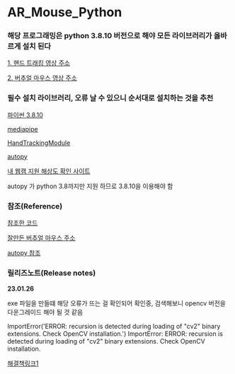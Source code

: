 # AR_Mouse_Python

### 해당 프로그래밍은 python 3.8.10 버전으로 해야 모든 라이브러리가 옳바르게 설치 된다

[1. 핸드 트래킹 영상 주소](https://youtu.be/NZde8Xt78Iw)

[2. 버추얼 마우스 영상 주소](https://www.youtube.com/watch?v=8tng9RsbXoU&ab_channel=Chronics)

### 필수 설치 라이브러리, 오류 날 수 있으니 순서대로 설치하는 것을 추천

[파이썬 3.8.10](https://www.python.org/downloads/release/python-3810/)

[mediapipe](https://pypi.org/project/mediapipe/)

[HandTrackingModule](https://pypi.org/project/HandTrackingModule)

[autopy](https://pypi.org/project/autopy/)

[내 웹캠 지원 해상도 확인 사이트](https://webrtchacks.github.io/WebRTC-Camera-Resolution/)

<p>autopy 가 python 3.8까지만 지원 하므로 3.8.10을 이용해야 함</p>

### 참조(Reference)

[참조한 코드](https://github.com/ravigithub19/ai-virtual-mouse)

[잘만든 버추얼 마우스 주소](https://youtu.be/ufm6tfgo-OA)

[autopy 참조](https://www.autopy.org/documentation/api-reference/mouse.html)

### 릴리즈노트(Release notes)

**23.01.26**

exe 파일을 만들떄 해당 오류가 뜨는 걸 확인되어 확인중, 검색해보니 opencv 버전을 다운그레이드 해야 될 것 같음

ImportError('ERROR: recursion is detected during loading of "cv2" binary extensions. Check OpenCV installation.')
ImportError: ERROR: recursion is detected during loading of "cv2" binary extensions. Check OpenCV installation.


[해결책링크1](https://discuss.python.org/t/error-importerror-error-recursion-is-detected-during-loading-of-cv2-binary-extensions-check-opencv-installation-with-pyinstaller/17554/3)

